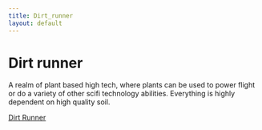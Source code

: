 ```yaml
---
title: Dirt_runner
layout: default
---
```


# Dirt runner
A realm of plant based high tech, where plants can be used to power flight or do a variety of other scifi technology abilities. Everything is highly dependent on high quality soil.

[Dirt Runner](/FATE_in_the_BAWG/session_notes/Interludes/2025_07_13_Interlude1_In_This_World#dirt-runner)